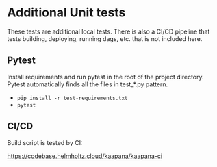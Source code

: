 # Additional Unit tests

These tests are additional local tests.
There is also a CI/CD pipeline that tests building, deploying, running dags, etc. that is not included here.

## Pytest

Install requirements and run pytest in the root of the project directory.
Pytest automatically finds all the files in test_*.py pattern.

- `pip install -r test-requirements.txt`
- `pytest`

## CI/CD

Build script is tested by CI:

https://codebase.helmholtz.cloud/kaapana/kaapana-ci
